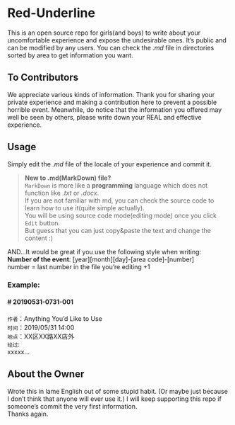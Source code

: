 # Red-Underline

This is an open source repo for girls(and boys) to write about your uncomfortable experience and expose the undesirable ones. 
It’s public and can be modified by any users.
You can check the *.md* file in directories sorted by area to get information you want. 

## To Contributors
We appreciate various kinds of information. Thank you for sharing your private experience and making a contribution here
to prevent a possible horrible event. Meanwhile, do notice that the information you offered may well be seen by others, 
please write down your REAL and effective experience.</br>

## Usage
Simply edit the *.md* file of the locale of your experience and commit it.
> **New to .md(MarkDown) file?**</br>
  `MarkDown` is more like a **programming** language which does not function like *.txt* or *.docx*.</br>
  If you are not familiar with md, you can check the source code to learn how to use it(quite simple actually).</br>
  You will be using source code mode(editing mode) once you click `Edit` button.</br>
  But guess that you can just copy&paste the text and change the content :)

AND...It would be great if you use the following style when writing: </br>
**Number of the event**: [year][month][day]-[area code]-[number]</br>
number = last number in the file you’re editing +1
</br>

### **Example:**
#### # 20190531-0731-001
`作者`：Anything You’d Like to Use</br>
`时间`：2019/05/31 14:00</br>
`地点`：XX区XX路XX店外</br>
`经过`:</br>
    xxxxx...

## About the Owner
Wrote this in lame English out of some stupid habit. (Or maybe just because I don’t think that anyone will ever use it.)
I will keep supporting this repo if someone’s commit the very first information.</br>
Thanks again.
